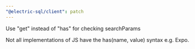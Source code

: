 ```yaml
---
"@electric-sql/client": patch
---
```


Use "get" instead of "has" for checking searchParams

Not all implementations of JS have the has(name, value) syntax e.g. Expo.
